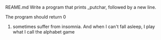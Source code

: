 REAME.md Write a program that prints _putchar, followed by a new line.

The program should return 0
1.  sometimes suffer from insomnia. And when I can't fall asleep, I play what I call the alphabet game
